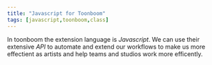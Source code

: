 ```yaml
---
title: "Javascript for Toonboom"
tags: [javascript,toonboom,class]
---
```


In toonboom the extension language is *Javascript*. We can use their extensive *API* to automate and extend our workflows to make us more effectient as artists and help teams and studios work more efficently.


